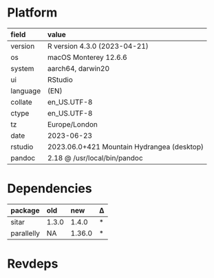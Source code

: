# Platform

|field    |value                                      |
|:--------|:------------------------------------------|
|version  |R version 4.3.0 (2023-04-21)               |
|os       |macOS Monterey 12.6.6                      |
|system   |aarch64, darwin20                          |
|ui       |RStudio                                    |
|language |(EN)                                       |
|collate  |en_US.UTF-8                                |
|ctype    |en_US.UTF-8                                |
|tz       |Europe/London                              |
|date     |2023-06-23                                 |
|rstudio  |2023.06.0+421 Mountain Hydrangea (desktop) |
|pandoc   |2.18 @ /usr/local/bin/pandoc               |

# Dependencies

|package    |old   |new    |Δ  |
|:----------|:-----|:------|:--|
|sitar      |1.3.0 |1.4.0  |*  |
|parallelly |NA    |1.36.0 |*  |

# Revdeps

